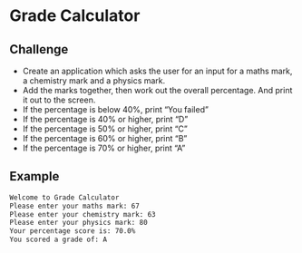 # Grade Calculator

## Challenge

- Create an application which asks the user for an input for a maths mark, a chemistry mark and a physics mark. 
- Add the marks together, then work out the overall percentage. And print it out to the screen.
- If the percentage is below 40%, print “You failed”
- If the percentage is 40% or higher, print “D”
- If the percentage is 50% or higher, print “C”
- If the percentage is 60% or higher, print “B”
- If the percentage is 70% or higher, print “A”

## Example

```bash
Welcome to Grade Calculator
Please enter your maths mark: 67
Please enter your chemistry mark: 63
Please enter your physics mark: 80
Your percentage score is: 70.0%
You scored a grade of: A
```
